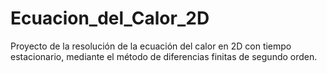 # Ecuacion_del_Calor_2D
Proyecto de la resolución de la ecuación del calor en 2D con tiempo estacionario, mediante el método de diferencias finitas de segundo orden.

